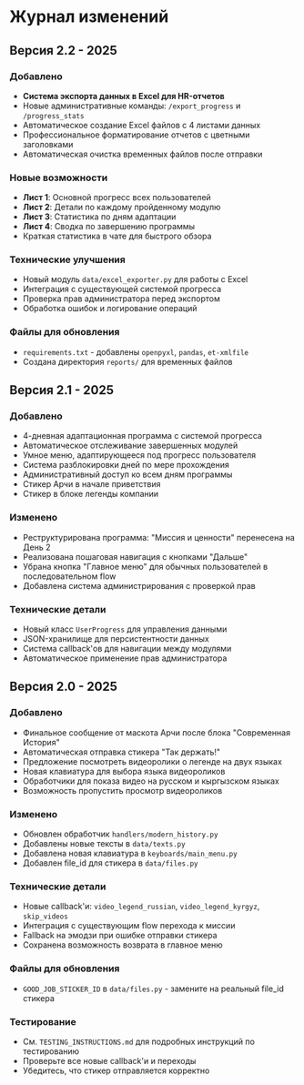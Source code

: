 # Журнал изменений

## Версия 2.2 - 2025

### Добавлено
- **Система экспорта данных в Excel для HR-отчетов**
- Новые административные команды: `/export_progress` и `/progress_stats`
- Автоматическое создание Excel файлов с 4 листами данных
- Профессиональное форматирование отчетов с цветными заголовками
- Автоматическая очистка временных файлов после отправки

### Новые возможности
- **Лист 1**: Основной прогресс всех пользователей
- **Лист 2**: Детали по каждому пройденному модулю
- **Лист 3**: Статистика по дням адаптации
- **Лист 4**: Сводка по завершению программы
- Краткая статистика в чате для быстрого обзора

### Технические улучшения
- Новый модуль `data/excel_exporter.py` для работы с Excel
- Интеграция с существующей системой прогресса
- Проверка прав администратора перед экспортом
- Обработка ошибок и логирование операций

### Файлы для обновления
- `requirements.txt` - добавлены `openpyxl`, `pandas`, `et-xmlfile`
- Создана директория `reports/` для временных файлов

## Версия 2.1 - 2025

### Добавлено
- 4-дневная адаптационная программа с системой прогресса
- Автоматическое отслеживание завершенных модулей
- Умное меню, адаптирующееся под прогресс пользователя
- Система разблокировки дней по мере прохождения
- Административный доступ ко всем дням программы
- Стикер Арчи в начале приветствия
- Стикер в блоке легенды компании

### Изменено
- Реструктурирована программа: "Миссия и ценности" перенесена на День 2
- Реализована пошаговая навигация с кнопками "Дальше"
- Убрана кнопка "Главное меню" для обычных пользователей в последовательном flow
- Добавлена система администрирования с проверкой прав

### Технические детали
- Новый класс `UserProgress` для управления данными
- JSON-хранилище для персистентности данных
- Система callback'ов для навигации между модулями
- Автоматическое применение прав администратора

## Версия 2.0 - 2025

### Добавлено
- Финальное сообщение от маскота Арчи после блока "Современная История"
- Автоматическая отправка стикера "Так держать!"
- Предложение посмотреть видеоролики о легенде на двух языках
- Новая клавиатура для выбора языка видеороликов
- Обработчики для показа видео на русском и кыргызском языках
- Возможность пропустить просмотр видеороликов

### Изменено
- Обновлен обработчик `handlers/modern_history.py`
- Добавлены новые тексты в `data/texts.py`
- Добавлена новая клавиатура в `keyboards/main_menu.py`
- Добавлен file_id для стикера в `data/files.py`

### Технические детали
- Новые callback'и: `video_legend_russian`, `video_legend_kyrgyz`, `skip_videos`
- Интеграция с существующим flow перехода к миссии
- Fallback на эмодзи при ошибке отправки стикера
- Сохранена возможность возврата в главное меню

### Файлы для обновления
- `GOOD_JOB_STICKER_ID` в `data/files.py` - замените на реальный file_id стикера

### Тестирование
- См. `TESTING_INSTRUCTIONS.md` для подробных инструкций по тестированию
- Проверьте все новые callback'и и переходы
- Убедитесь, что стикер отправляется корректно 